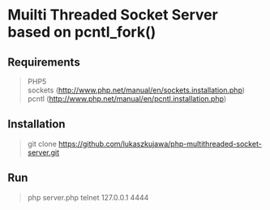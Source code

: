 Muilti Threaded Socket Server based on pcntl_fork()
====================

Requirements
---------------------
> PHP5	
> sockets (http://www.php.net/manual/en/sockets.installation.php)
> pcntl (http://www.php.net/manual/en/pcntl.installation.php)

Installation
---------------------
> git clone https://github.com/lukaszkujawa/php-multithreaded-socket-server.git

Run
---------------------
> php server.php
> telnet 127.0.0.1 4444

